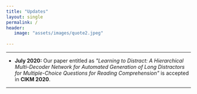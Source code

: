 ```yaml
---
title: "Updates"
layout: single
permalink: /
header:
   image: "assets/images/quote2.jpeg"
   
---
```


---
- **July 2020:** Our paper entitled as _"Learning to Distract: A Hierarchical Multi-Decoder Network for Automated Generation of Long Distractors for Multiple-Choice Questions for Reading Comprehension"_ is accepted in **CIKM 2020**.

---


